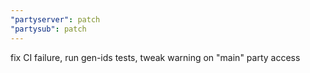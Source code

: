 ```yaml
---
"partyserver": patch
"partysub": patch
---
```


fix CI failure, run gen-ids tests, tweak warning on "main" party access

